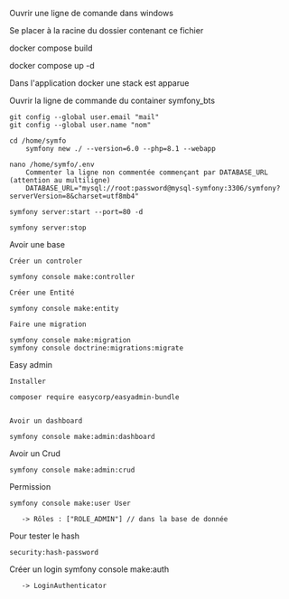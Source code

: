 Ouvrir une ligne de comande dans windows

Se placer à la racine du dossier contenant ce fichier

docker compose build

docker compose up -d

Dans l'application docker une stack est apparue

Ouvrir la ligne de commande du container symfony_bts
	
	git config --global user.email "mail"
	git config --global user.name "nom"

	cd /home/symfo
		symfony new ./ --version=6.0 --php=8.1 --webapp

	nano /home/symfo/.env
		Commenter la ligne non commentée commençant par DATABASE_URL (attention au multiligne)
		DATABASE_URL="mysql://root:password@mysql-symfony:3306/symfony?serverVersion=8&charset=utf8mb4"

	symfony server:start --port=80 -d 

	symfony server:stop

Avoir une base
	
    Créer un controler 

	symfony console make:controller

    Créer une Entité 

	symfony console make:entity

    Faire une migration 

	symfony console make:migration
	symfony console doctrine:migrations:migrate


Easy admin 
	
    Installer 

	composer require easycorp/easyadmin-bundle


    Avoir un dashboard

	symfony console make:admin:dashboard

   Avoir un Crud 

	symfony console make:admin:crud


Permission 

	symfony console make:user User

	   -> Rôles : ["ROLE_ADMIN"] // dans la base de donnée

   Pour tester le hash 

	security:hash-password

   Créer un login
	symfony console make:auth

	   -> LoginAuthenticator


